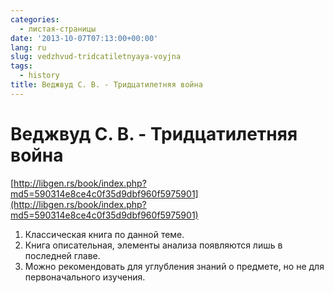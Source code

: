```yaml
---
categories:
  - листая-страницы
date: '2013-10-07T07:13:00+00:00'
lang: ru
slug: vedzhvud-tridcatiletnyaya-voyjna
tags:
  - history
title: Веджвуд С. В. - Тридцатилетняя война
---
```





# Веджвуд С. В. - Тридцатилетняя война

[http://libgen.rs/book/index.php?md5=590314e8ce4c0f35d9dbf960f5975901](http://libgen.rs/book/index.php?md5=590314e8ce4c0f35d9dbf960f5975901)  

1.  Классическая книга по данной теме.
2.  Книга описательная, элементы анализа появляются лишь в последней главе.
3.  Можно рекомендовать для углубления знаний о предмете, но не для первоначального изучения.
